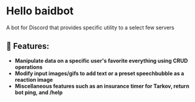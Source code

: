 # Hello baidbot
A bot for Discord that provides specific utility to a select few servers

## 🤖 Features:
- **Manipulate data on a specific user's favorite everything using CRUD operations**
- **Modify input images/gifs to add text or a preset speechbubble as a reaction image**
- **Miscellaneous features such as an insurance timer for Tarkov, return bot ping, and /help**
